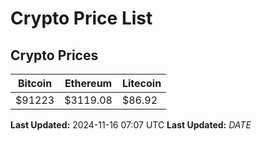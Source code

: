 # Crypto Price List

## Crypto Prices
| Bitcoin | Ethereum | Litecoin |
| ------- | -------- | -------- |
| $91223 | $3119.08 | $86.92 |
**Last Updated:** 2024-11-16 07:07 UTC
**Last Updated:** $DATE$
